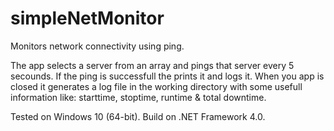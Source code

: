 # simpleNetMonitor
Monitors network connectivity using ping.

The app selects a server from an array and pings that server every 5 secounds. If the ping is successfull the prints it and logs it.
When you app is closed it generates a log file in the working directory with some usefull information like: starttime, stoptime, runtime & total downtime.

Tested on Windows 10 (64-bit).
Build on .NET Framework 4.0.
